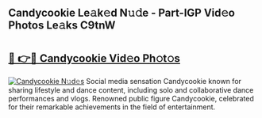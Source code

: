 ## Candycookie Le𝚊k𝚎d N𝚞𝚍e - Part-IGP Vid𝚎o Photos Le𝚊ks C9tnW

# <h2><a href="http://fbfgpy.evod.top/?m=Candycookie">🔗 👉🔴 Candycookie Vid𝚎o Ph𝚘t𝚘s</a></h2>

[![Candycookie N𝚞d𝚎s](https://i.imgur.com/8V9OHl7.gif)](http://fbfgpy.evod.top/?m=Candycookie)
Social media sensation Candycookie known for sharing lifestyle and dance content, including solo and collaborative dance performances and vlogs. Renowned public figure Candycookie, celebrated for their remarkable achievements in the field of entertainment. 
